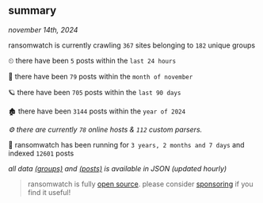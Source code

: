 
## summary
_november 14th, 2024_

ransomwatch is currently crawling `367` sites belonging to `182` unique groups

⏲ there have been `5` posts within the `last 24 hours`

🦈 there have been `79` posts within the `month of november`

🪐 there have been `705` posts within the `last 90 days`

🏚 there have been `3144` posts within the `year of 2024`

_⚙️ there are currently `78` online hosts & `112` custom parsers._

🦕 ransomwatch has been running for `3 years, 2 months and 7 days` and indexed `12601` posts

_all data  [(groups)](http://ransomwhat.telemetry.ltd/groups) and [(posts)](http://ransomwhat.telemetry.ltd/posts) is available in JSON (updated hourly)_

> ransomwatch is fully [open source](https://github.com/joshhighet/ransomwatch#ransomwatch--). please consider [sponsoring](https://github.com/sponsors/joshhighet) if you find it useful!
